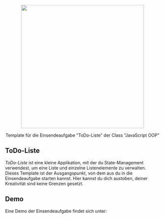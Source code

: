 <p align="center"><a href="https://www.webmasters-fernakademie.de"><img src="https://www.webmasters-fernakademie.de/images/wfa_img/logo-wfa.png?1571290125" width="400"></a></p>
<p align="center">
Template für die Einsendeaufgabe "ToDo-Liste" der Class "JavaScript OOP"
</p>

## ToDo-Liste
*ToDo-Liste* ist eine kleine Applikation, mit der du State-Management verwendest, um eine Liste und einzelne Listenelemente zu verwalten. Dieses Template ist der Ausgangspunkt, von dem aus du in die Einsendeaufgabe starten kannst. Hier kannst du dich austoben, deiner Kreativität sind keine Grenzen gesetzt.

## Demo

Eine Demo der Einsendeaufgabe findet sich unter:
